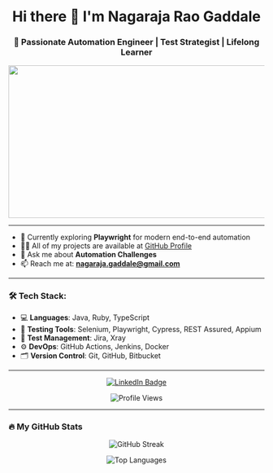 <h1 align="center">Hi there 👋 I'm Nagaraja Rao Gaddale</h1>
<h3 align="center">🚀 Passionate Automation Engineer | Test Strategist | Lifelong Learner</h3>

<div align="center">
  <img src="https://media.giphy.com/media/dWesBcTLavkZuG35MI/giphy.gif" width="600" height="300"/>
</div>

---

- 🌱 Currently exploring **Playwright** for modern end-to-end automation
- 👨‍💻 All of my projects are available at [GitHub Profile](https://github.com/Gaddale)
- 💬 Ask me about **Automation Challenges**
- 📫 Reach me at: **nagaraja.gaddale@gmail.com**

---

### 🛠 Tech Stack:
- 💻 **Languages**: Java, Ruby, TypeScript
- 🔧 **Testing Tools**: Selenium, Playwright, Cypress, REST Assured, Appium
- 🧪 **Test Management**: Jira, Xray
- ⚙️ **DevOps**: GitHub Actions, Jenkins, Docker
- 🗂 **Version Control**: Git, GitHub, Bitbucket

---

<div align="center">
  <a href="https://www.linkedin.com/in/gaddale82/">
    <img src="https://img.shields.io/badge/LinkedIn-blue?style=for-the-badge&logo=linkedin&logoColor=white" alt="LinkedIn Badge"/>
  </a>
</div>

<p align="center">
  <img src="https://komarev.com/ghpvc/?username=gaddale&style=flat-square&color=blue" alt="Profile Views"/>
</p>

---

### :fire: My GitHub Stats
<p align="center">
  <img src="http://github-readme-streak-stats.herokuapp.com?user=gaddale&theme=dark&background=000000" alt="GitHub Streak"/>
</p>

<p align="center">
  <img src="https://github-readme-stats.vercel.app/api/top-langs/?username=gaddale&layout=compact&theme=vision-friendly-dark" alt="Top Languages"/>
</p>
